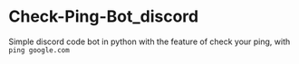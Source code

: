 # Check-Ping-Bot_discord
Simple discord code bot in python with the feature of check your ping, with `ping google.com`  

